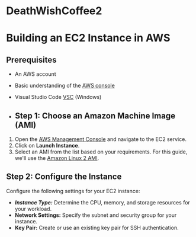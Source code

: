 # DeathWishCoffee2
# Building an EC2 Instance in AWS
## Prerequisites


- An AWS account
- Basic understanding of the [AWS console](https://aws.amazon.com/console/)
- Visual Studio Code [VSC](https://code.visualstudio.com/) (Windows)

- ## Step 1: Choose an Amazon Machine Image (AMI)

1. Open the [AWS Management Console](https://aws.amazon.com/console/) and navigate to the EC2 service.
2. Click on **Launch Instance**.
3. Select an AMI from the list based on your requirements. For this guide, we'll use the [Amazon Linux 2 AMI](https://aws.amazon.com/amazon-linux-2/).

## Step 2: Configure the Instance
Configure the following settings for your EC2 instance:

- ***Instance Type:*** Determine the CPU, memory, and storage resources for your workload.
- **Network Settings:** Specify the subnet and security group for your instance.
- **Key Pair:** Create or use an existing key pair for SSH authentication.
